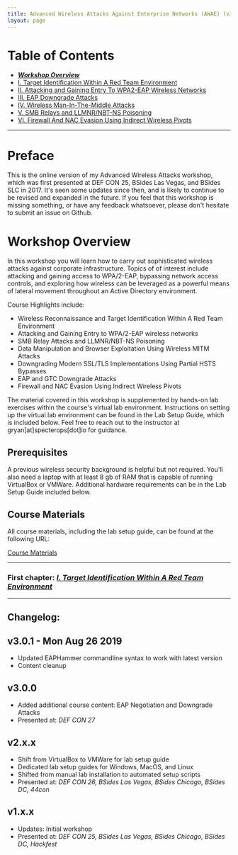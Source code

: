 ```yaml
---
title: Advanced Wireless Attacks Against Enterprise Networks (AWAE) (v3.0.1)
layout: page
---
```


# Table of Contents

   * ***[Workshop Overview](http://solstice.kennethsun.net/workshops/advanced-wireless-attacks/)***
   * [I. Target Identification Within A Red Team Environment](http://solstice.kennethsun.net/workshops/advanced-wireless-attacks/i-target-identification-within-a-red-team-environment/)
   * [II. Attacking and Gaining Entry To WPA2-EAP Wireless Networks](http://solstice.kennethsun.net/workshops/advanced-wireless-attacks/ii-attacking-and-gaining-entry-to-wpa2-eap-wireless-networks/)
   * [III. EAP Downgrade Attacks](http://solstice.kennethsun.net/workshops/advanced-wireless-attacks/iii-eap-downgrade-attacks/)
   * [IV. Wireless Man-In-The-Middle Attacks](http://solstice.kennethsun.net/workshops/advanced-wireless-attacks/iv-wireless-man-in-the-middle-attacks/)
   * [V. SMB Relays and LLMNR/NBT-NS Poisoning](http://solstice.kennethsun.net/workshops/advanced-wireless-attacks/v-smb-relays-and-llmnr-nbt-ns-poisoning/)
   * [VI. Firewall And NAC Evasion Using Indirect Wireless Pivots](http://solstice.kennethsun.net/workshops/advanced-wireless-attacks/vi-firewall-and-nac-evasion-using-indirect-wireless-pivots/)

---

# Preface

This is the online version of my Advanced Wireless Attacks workshop, which was first presented at DEF CON 25, BSides Las Vegas, and BSides SLC in 2017. It's seen some updates since then, and is likely to continue to be revised and expanded in the future. If you feel that this workshop is missing something, or have any feedback whatsoever, please don't hesitate to submit an issue on Github.

# Workshop Overview

In this workshop you will learn how to carry out sophisticated wireless attacks against corporate infrastructure. Topics of of interest include attacking and gaining access to WPA/2-EAP, bypassing network access controls, and exploring how wireless can be leveraged as a powerful means of lateral movement throughout an Active Directory environment.

Course Highlights include:

- Wireless Reconnaissance and Target Identification Within A Red Team Environment
- Attacking and Gaining Entry to WPA/2-EAP wireless networks
- SMB Relay Attacks and LLMNR/NBT-NS Poisoning
- Data Manipulation and Browser Exploitation Using Wireless MITM Attacks
- Downgrading Modern SSL/TLS Implementations Using Partial HSTS Bypasses
- EAP and GTC Downgrade Attacks
- Firewall and NAC Evasion Using Indirect Wireless Pivots

The material covered in this workshop is supplemented by hands-on lab exercises within the course's virtual lab environment. Instructions on setting up the virtual lab environment can be found in the Lab Setup Guide, which is included below. Feel free to reach out to the instructor at gryan[at]specterops[dot]io for guidance.


Prerequisites
-------------

A previous wireless security background is helpful but not required. You'll also need a laptop with at least 8 gb of RAM that is capable of running VirtualBox or VMWare. Additional hardware requirements can be in the Lab Setup Guide included below.

Course Materials
----------------

All course materials, including the lab setup guide, can be found at the following URL:

[Course Materials](https://drive.google.com/open?id=0BwFgM9oAhmd_c2JJaG1iUmhkZTg)

---

### First chapter: *[I. Target Identification Within A Red Team Environment](http://solstice.kennethsun.net/workshops/advanced-wireless-attacks/i-target-identification-within-a-red-team-environment/)*

---

Changelog:
----------

## v3.0.1 - Mon Aug 26 2019

- Updated EAPHammer commandline syntax to work with latest version
- Content cleanup

## v3.0.0 

- Added additional course content: EAP Negotiation and Downgrade Attacks
- Presented at: _DEF CON 27_

## v2.x.x

- Shift from VirtualBox to VMWare for lab setup guide
- Dedicated lab setup guides for Windows, MacOS, and Linux
- Shifted from manual lab installation to automated setup scripts
- Presented at: _DEF CON 26, BSides Las Vegas, BSides Chicago, BSides DC, 44con_

## v1.x.x

- Updates: Initial workshop  
- Presented at: _DEF CON 25, BSides Las Vegas, BSides Chicago, BSides DC, Hackfest_
